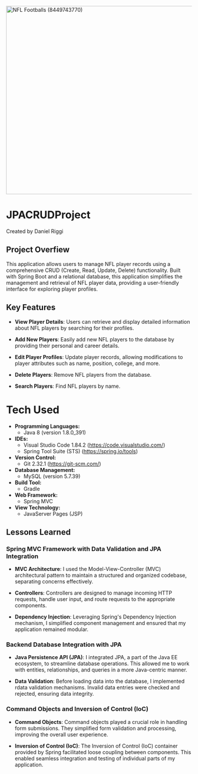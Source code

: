 <a title="Austin Kirk, CC BY 2.0 &lt;https://creativecommons.org/licenses/by/2.0&gt;, via Wikimedia Commons" href="https://commons.wikimedia.org/wiki/File:NFL_Footballs_(8449743770).jpg"><img width="512" alt="NFL Footballs (8449743770)" src="https://upload.wikimedia.org/wikipedia/commons/thumb/7/73/NFL_Footballs_%288449743770%29.jpg/512px-NFL_Footballs_%288449743770%29.jpg"></a>

# JPACRUDProject
Created by Daniel Riggi

## Project Overfiew
This application allows users to manage NFL player records using a comprehensive CRUD (Create, Read, Update, Delete) functionality. Built with Spring Boot and a relational database, this application simplifies the management and retrieval of NFL player data, providing a user-friendly interface for exploring player profiles.

## Key Features

- **View Player Details**: Users can retrieve and display detailed information about NFL players by searching for their profiles.

- **Add New Players**: Easily add new NFL players to the database by providing their personal and career details.

- **Edit Player Profiles**: Update player records, allowing modifications to player attributes such as name, position, college, and more.

- **Delete Players**: Remove NFL players from the database.

- **Search Players**: Find NFL players by name. 

# Tech Used
- **Programming Languages:**
    - Java 8 (version 1.8.0_391)
- **IDEs:**
    - Visual Studio Code 1.84.2 (https://code.visualstudio.com/)
    - Spring Tool Suite (STS) (https://spring.io/tools)
- **Version Control:**
    - Git 2.32.1 (https://git-scm.com/)
- **Database Management:**
    - MySQL (version 5.7.39)
- **Build Tool:**
    - Gradle
- **Web Framework:**
    - Spring MVC
- **View Technology:**
    - JavaServer Pages (JSP)

## Lessons Learned

### Spring MVC Framework with Data Validation and JPA Integration

- **MVC Architecture**: I used the Model-View-Controller (MVC) architectural pattern to maintain a structured and organized codebase, separating concerns effectively.

- **Controllers**: Controllers are designed to manage incoming HTTP requests, handle user input, and route requests to the appropriate components.

- **Dependency Injection**: Leveraging Spring's Dependency Injection mechanism, I simplified component management and ensured that my application remained modular.

### Backend Database Integration with JPA

- **Java Persistence API (JPA)**: I integrated JPA, a part of the Java EE ecosystem, to streamline database operations. This allowed me to work with entities, relationships, and queries in a more Java-centric manner.

- **Data Validation**: Before loading data into the database, I implemented rdata validation mechanisms. Invalid data entries were checked and rejected, ensuring data integrity.

### Command Objects and Inversion of Control (IoC)

- **Command Objects**: Command objects played a crucial role in handling form submissions. They simplified form validation and processing, improving the overall user experience.

- **Inversion of Control (IoC)**: The Inversion of Control (IoC) container provided by Spring facilitated loose coupling between components. This enabled seamless integration and testing of individual parts of my application.
